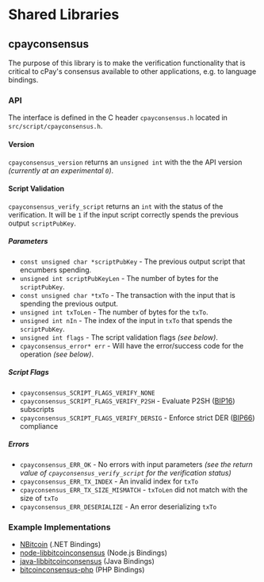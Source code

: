 Shared Libraries
================

## cpayconsensus

The purpose of this library is to make the verification functionality that is critical to cPay's consensus available to other applications, e.g. to language bindings.

### API

The interface is defined in the C header `cpayconsensus.h` located in  `src/script/cpayconsensus.h`.

#### Version

`cpayconsensus_version` returns an `unsigned int` with the the API version *(currently at an experimental `0`)*.

#### Script Validation

`cpayconsensus_verify_script` returns an `int` with the status of the verification. It will be `1` if the input script correctly spends the previous output `scriptPubKey`.

##### Parameters
- `const unsigned char *scriptPubKey` - The previous output script that encumbers spending.
- `unsigned int scriptPubKeyLen` - The number of bytes for the `scriptPubKey`.
- `const unsigned char *txTo` - The transaction with the input that is spending the previous output.
- `unsigned int txToLen` - The number of bytes for the `txTo`.
- `unsigned int nIn` - The index of the input in `txTo` that spends the `scriptPubKey`.
- `unsigned int flags` - The script validation flags *(see below)*.
- `cpayconsensus_error* err` - Will have the error/success code for the operation *(see below)*.

##### Script Flags
- `cpayconsensus_SCRIPT_FLAGS_VERIFY_NONE`
- `cpayconsensus_SCRIPT_FLAGS_VERIFY_P2SH` - Evaluate P2SH ([BIP16](https://github.com/bitcoin/bips/blob/master/bip-0016.mediawiki)) subscripts
- `cpayconsensus_SCRIPT_FLAGS_VERIFY_DERSIG` - Enforce strict DER ([BIP66](https://github.com/bitcoin/bips/blob/master/bip-0066.mediawiki)) compliance

##### Errors
- `cpayconsensus_ERR_OK` - No errors with input parameters *(see the return value of `cpayconsensus_verify_script` for the verification status)*
- `cpayconsensus_ERR_TX_INDEX` - An invalid index for `txTo`
- `cpayconsensus_ERR_TX_SIZE_MISMATCH` - `txToLen` did not match with the size of `txTo`
- `cpayconsensus_ERR_DESERIALIZE` - An error deserializing `txTo`

### Example Implementations
- [NBitcoin](https://github.com/NicolasDorier/NBitcoin/blob/master/NBitcoin/Script.cs#L814) (.NET Bindings)
- [node-libbitcoinconsensus](https://github.com/bitpay/node-libbitcoinconsensus) (Node.js Bindings)
- [java-libbitcoinconsensus](https://github.com/dexX7/java-libbitcoinconsensus) (Java Bindings)
- [bitcoinconsensus-php](https://github.com/Bit-Wasp/bitcoinconsensus-php) (PHP Bindings)
